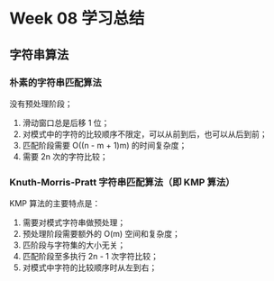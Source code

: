 # Week 08 学习总结

## 字符串算法
### 朴素的字符串匹配算法
没有预处理阶段；
1. 滑动窗口总是后移 1 位；
2. 对模式中的字符的比较顺序不限定，可以从前到后，也可以从后到前；
3. 匹配阶段需要 O((n - m + 1)m) 的时间复杂度；
4. 需要 2n 次的字符比较；

### Knuth-Morris-Pratt 字符串匹配算法（即 KMP 算法）
KMP 算法的主要特点是：
1. 需要对模式字符串做预处理；
2. 预处理阶段需要额外的 O(m) 空间和复杂度；
3. 匹阶段与字符集的大小无关；
4. 匹配阶段至多执行 2n - 1 次字符比较；
5. 对模式中字符的比较顺序时从左到右；